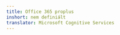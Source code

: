 ```yaml
---
title: Office 365 proplus
inshort: nem definiált
translator: Microsoft Cognitive Services
---
```




